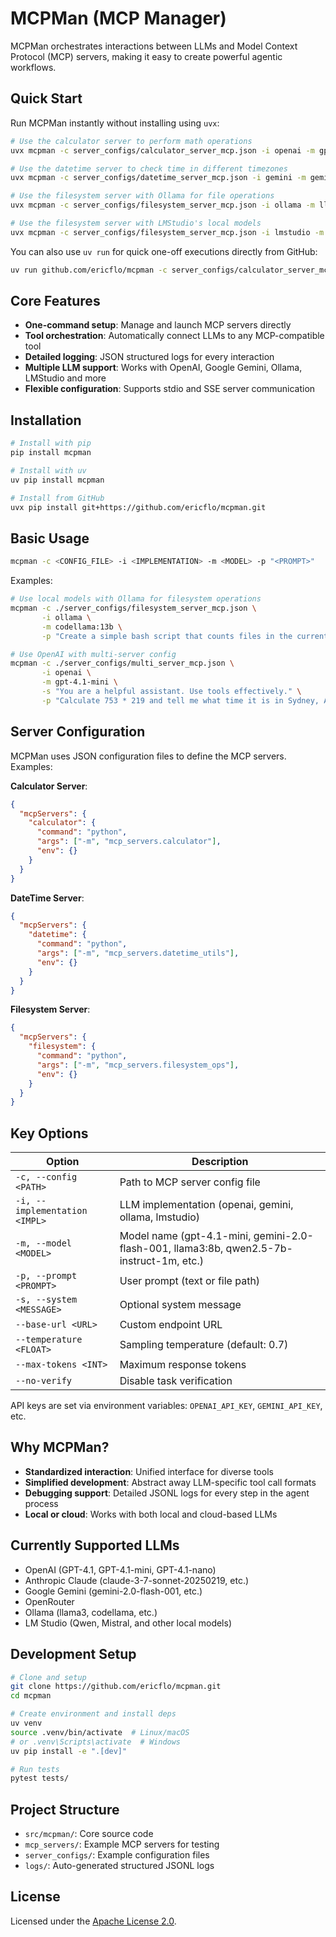 # MCPMan (MCP Manager)

MCPMan orchestrates interactions between LLMs and Model Context Protocol (MCP) servers, making it easy to create powerful agentic workflows.

## Quick Start

Run MCPMan instantly without installing using `uvx`:

```bash
# Use the calculator server to perform math operations
uvx mcpman -c server_configs/calculator_server_mcp.json -i openai -m gpt-4.1-mini -p "What is 1567 * 329 and then divide by 58?"

# Use the datetime server to check time in different timezones
uvx mcpman -c server_configs/datetime_server_mcp.json -i gemini -m gemini-2.0-flash-001 -p "What time is it right now in Tokyo, London, and New York?"

# Use the filesystem server with Ollama for file operations
uvx mcpman -c server_configs/filesystem_server_mcp.json -i ollama -m llama3:8b -p "Create a file called example.txt with a sample Python function, then read it back to me"

# Use the filesystem server with LMStudio's local models
uvx mcpman -c server_configs/filesystem_server_mcp.json -i lmstudio -m qwen2.5-7b-instruct-1m -p "Create a simple JSON file with sample data and read it back to me"
```

You can also use `uv run` for quick one-off executions directly from GitHub:

```bash
uv run github.com/ericflo/mcpman -c server_configs/calculator_server_mcp.json -i openai -m gpt-4.1-mini -p "What is 256 * 432?"
```

## Core Features

- **One-command setup**: Manage and launch MCP servers directly
- **Tool orchestration**: Automatically connect LLMs to any MCP-compatible tool
- **Detailed logging**: JSON structured logs for every interaction
- **Multiple LLM support**: Works with OpenAI, Google Gemini, Ollama, LMStudio and more
- **Flexible configuration**: Supports stdio and SSE server communication

## Installation

```bash
# Install with pip
pip install mcpman

# Install with uv
uv pip install mcpman

# Install from GitHub
uvx pip install git+https://github.com/ericflo/mcpman.git
```

## Basic Usage

```bash
mcpman -c <CONFIG_FILE> -i <IMPLEMENTATION> -m <MODEL> -p "<PROMPT>"
```

Examples:

```bash
# Use local models with Ollama for filesystem operations
mcpman -c ./server_configs/filesystem_server_mcp.json \
       -i ollama \
       -m codellama:13b \
       -p "Create a simple bash script that counts files in the current directory and save it as count.sh"

# Use OpenAI with multi-server config
mcpman -c ./server_configs/multi_server_mcp.json \
       -i openai \
       -m gpt-4.1-mini \
       -s "You are a helpful assistant. Use tools effectively." \
       -p "Calculate 753 * 219 and tell me what time it is in Sydney, Australia"
```

## Server Configuration

MCPMan uses JSON configuration files to define the MCP servers. Examples:

**Calculator Server**:
```json
{
  "mcpServers": {
    "calculator": {
      "command": "python",
      "args": ["-m", "mcp_servers.calculator"],
      "env": {}
    }
  }
}
```

**DateTime Server**:
```json
{
  "mcpServers": {
    "datetime": {
      "command": "python",
      "args": ["-m", "mcp_servers.datetime_utils"],
      "env": {}
    }
  }
}
```

**Filesystem Server**:
```json
{
  "mcpServers": {
    "filesystem": {
      "command": "python",
      "args": ["-m", "mcp_servers.filesystem_ops"],
      "env": {}
    }
  }
}
```

## Key Options

| Option | Description |
|--------|-------------|
| `-c, --config <PATH>` | Path to MCP server config file |
| `-i, --implementation <IMPL>` | LLM implementation (openai, gemini, ollama, lmstudio) |
| `-m, --model <MODEL>` | Model name (gpt-4.1-mini, gemini-2.0-flash-001, llama3:8b, qwen2.5-7b-instruct-1m, etc.) |
| `-p, --prompt <PROMPT>` | User prompt (text or file path) |
| `-s, --system <MESSAGE>` | Optional system message |
| `--base-url <URL>` | Custom endpoint URL |
| `--temperature <FLOAT>` | Sampling temperature (default: 0.7) |
| `--max-tokens <INT>` | Maximum response tokens |
| `--no-verify` | Disable task verification |

API keys are set via environment variables: `OPENAI_API_KEY`, `GEMINI_API_KEY`, etc.

## Why MCPMan?

- **Standardized interaction**: Unified interface for diverse tools
- **Simplified development**: Abstract away LLM-specific tool call formats
- **Debugging support**: Detailed JSONL logs for every step in the agent process 
- **Local or cloud**: Works with both local and cloud-based LLMs

## Currently Supported LLMs

- OpenAI (GPT-4.1, GPT-4.1-mini, GPT-4.1-nano)
- Anthropic Claude (claude-3-7-sonnet-20250219, etc.)
- Google Gemini (gemini-2.0-flash-001, etc.)
- OpenRouter
- Ollama (llama3, codellama, etc.)
- LM Studio (Qwen, Mistral, and other local models)

## Development Setup

```bash
# Clone and setup
git clone https://github.com/ericflo/mcpman.git
cd mcpman

# Create environment and install deps
uv venv
source .venv/bin/activate  # Linux/macOS
# or .venv\Scripts\activate  # Windows
uv pip install -e ".[dev]"

# Run tests
pytest tests/
```

## Project Structure

- `src/mcpman/`: Core source code
- `mcp_servers/`: Example MCP servers for testing
- `server_configs/`: Example configuration files
- `logs/`: Auto-generated structured JSONL logs

## License

Licensed under the [Apache License 2.0](LICENSE).
